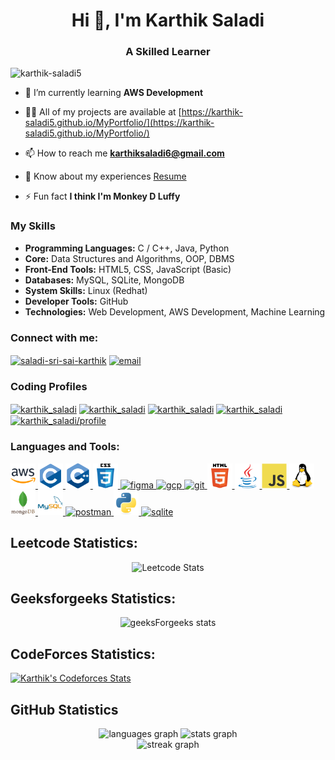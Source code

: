 <h1 align="center">Hi 👋, I'm Karthik Saladi</h1>
<h3 align="center">A Skilled Learner</h3>
<!-- Introduction -->

<p align="left"> <img src="https://komarev.com/ghpvc/?username=karthik-saladi5&label=Profile%20views&color=0e75b6&style=flat" alt="karthik-saladi5" /> </p>

- 🌱 I’m currently learning **AWS Development**

- 👨‍💻 All of my projects are available at [https://karthik-saladi5.github.io/MyPortfolio/](https://karthik-saladi5.github.io/MyPortfolio/)

- 📫 How to reach me **karthiksaladi6@gmail.com**

- 📄 Know about my experiences [Resume](hhttps://drive.google.com/file/d/1w5o1e9LIHBEopXqllFEIlVCLID_VGrRP/view?usp=drive_link)

- ⚡ Fun fact **I think I'm Monkey D Luffy**
  <!-- Skills Section -->
<section class="skill">
<h3 class="h3 skills-title">My Skills</h3>
<ul class="skills-list content-card">
    <!-- Programming Languages -->
    <li class="skills-item">
        <b>Programming Languages:</b>
        <span>C / C++, Java, Python</span>
    </li>
    <!-- Core -->
    <li class="skills-item">
        <b>Core:</b>
        <span>Data Structures and Algorithms, OOP, DBMS</span>
    </li>
    <!-- Front-End Tools -->
    <li class="skills-item">
        <b>Front-End Tools:</b>
        <span>HTML5, CSS, JavaScript (Basic)</span>
    </li>
    <!-- Databases -->
    <li class="skills-item">
        <b>Databases:</b>
        <span>MySQL, SQLite, MongoDB</span>
    </li>
    <!-- System Skills -->
    <li class="skills-item">
        <b>System Skills:</b>
        <span>Linux (Redhat)</span>
    </li>
    <!-- Developer Tools -->
    <li class="skills-item">
        <b>Developer Tools:</b>
        <span>GitHub</span>
    </li>
    <!-- Technologies -->
    <li class="skills-item">
        <b>Technologies:</b>
        <span>Web Development, AWS Development, Machine Learning</span>
    </li>
</ul>
</section>

<!-- profiles -->

<h3 align="left">Connect with me:</h3>
<p align="left">
<a href="https://linkedin.com/in/saladi-sri-sai-karthik" target="blank"><img align="center" src="https://raw.githubusercontent.com/rahuldkjain/github-profile-readme-generator/master/src/images/icons/Social/linked-in-alt.svg" alt="saladi-sri-sai-karthik" height="30" width="40" /></a>
<a href="mailto:karthiksaladi6@gmail.com" target="_blank">
    <img align="center" src="https://th.bing.com/th/id/OIP.ilKaaw7VJdC-dz16Asjw1wHaFp?w=862&h=657&rs=1&pid=ImgDetMain" alt="email" height="35" width="40" />
</a>

### Coding Profiles

<a href="https://www.codechef.com/users/karthik_saladi" target="blank"><img align="center" src="https://cdn.jsdelivr.net/npm/simple-icons@3.1.0/icons/codechef.svg" alt="karthik_saladi" height="30" width="40" /></a>
<a href="https://www.hackerrank.com/karthik_saladi" target="blank"><img align="center" src="https://raw.githubusercontent.com/rahuldkjain/github-profile-readme-generator/master/src/images/icons/Social/hackerrank.svg" alt="karthik_saladi" height="30" width="40" /></a>
<a href="https://codeforces.com/profile/karthik_saladi" target="blank"><img align="center" src="https://raw.githubusercontent.com/rahuldkjain/github-profile-readme-generator/master/src/images/icons/Social/codeforces.svg" alt="karthik_saladi" height="30" width="40" /></a>
<a href="https://www.leetcode.com/karthik_saladi" target="blank"><img align="center" src="https://raw.githubusercontent.com/rahuldkjain/github-profile-readme-generator/master/src/images/icons/Social/leet-code.svg" alt="karthik_saladi" height="30" width="40" /></a>
<a href="https://auth.geeksforgeeks.org/user/karthik_saladi/profile" target="blank"><img align="center" src="https://raw.githubusercontent.com/rahuldkjain/github-profile-readme-generator/master/src/images/icons/Social/geeks-for-geeks.svg" alt="karthik_saladi/profile" height="30" width="40" /></a>
</p>
<!-- languages -->

<h3 align="left">Languages and Tools:</h3>
<p align="left"> <a href="https://aws.amazon.com" target="_blank" rel="noreferrer"> <img src="https://raw.githubusercontent.com/devicons/devicon/master/icons/amazonwebservices/amazonwebservices-original-wordmark.svg" alt="aws" width="40" height="40"/> </a> <a href="https://www.cprogramming.com/" target="_blank" rel="noreferrer"> <img src="https://raw.githubusercontent.com/devicons/devicon/master/icons/c/c-original.svg" alt="c" width="40" height="40"/> </a> <a href="https://www.w3schools.com/cpp/" target="_blank" rel="noreferrer"> <img src="https://raw.githubusercontent.com/devicons/devicon/master/icons/cplusplus/cplusplus-original.svg" alt="cplusplus" width="40" height="40"/> </a> <a href="https://www.w3schools.com/css/" target="_blank" rel="noreferrer"> <img src="https://raw.githubusercontent.com/devicons/devicon/master/icons/css3/css3-original-wordmark.svg" alt="css3" width="40" height="40"/> </a> <a href="https://www.figma.com/" target="_blank" rel="noreferrer"> <img src="https://www.vectorlogo.zone/logos/figma/figma-icon.svg" alt="figma" width="40" height="40"/> </a> <a href="https://cloud.google.com" target="_blank" rel="noreferrer"> <img src="https://www.vectorlogo.zone/logos/google_cloud/google_cloud-icon.svg" alt="gcp" width="40" height="40"/> </a> <a href="https://git-scm.com/" target="_blank" rel="noreferrer"> <img src="https://www.vectorlogo.zone/logos/git-scm/git-scm-icon.svg" alt="git" width="40" height="40"/> </a> <a href="https://www.w3.org/html/" target="_blank" rel="noreferrer"> <img src="https://raw.githubusercontent.com/devicons/devicon/master/icons/html5/html5-original-wordmark.svg" alt="html5" width="40" height="40"/> </a> <a href="https://www.java.com" target="_blank" rel="noreferrer"> <img src="https://raw.githubusercontent.com/devicons/devicon/master/icons/java/java-original.svg" alt="java" width="40" height="40"/> </a> <a href="https://developer.mozilla.org/en-US/docs/Web/JavaScript" target="_blank" rel="noreferrer"> <img src="https://raw.githubusercontent.com/devicons/devicon/master/icons/javascript/javascript-original.svg" alt="javascript" width="40" height="40"/> </a> <a href="https://www.linux.org/" target="_blank" rel="noreferrer"> <img src="https://raw.githubusercontent.com/devicons/devicon/master/icons/linux/linux-original.svg" alt="linux" width="40" height="40"/> </a> <a href="https://www.mongodb.com/" target="_blank" rel="noreferrer"> <img src="https://raw.githubusercontent.com/devicons/devicon/master/icons/mongodb/mongodb-original-wordmark.svg" alt="mongodb" width="40" height="40"/> </a> <a href="https://www.mysql.com/" target="_blank" rel="noreferrer"> <img src="https://raw.githubusercontent.com/devicons/devicon/master/icons/mysql/mysql-original-wordmark.svg" alt="mysql" width="40" height="40"/> </a> <a href="https://postman.com" target="_blank" rel="noreferrer"> <img src="https://www.vectorlogo.zone/logos/getpostman/getpostman-icon.svg" alt="postman" width="40" height="40"/> </a> <a href="https://www.python.org" target="_blank" rel="noreferrer"> <img src="https://raw.githubusercontent.com/devicons/devicon/master/icons/python/python-original.svg" alt="python" width="40" height="40"/> </a> <a href="https://www.sqlite.org/" target="_blank" rel="noreferrer"> <img src="https://www.vectorlogo.zone/logos/sqlite/sqlite-icon.svg" alt="sqlite" width="40" height="40"/> </a> </p>

## Leetcode Statistics:
<center>
<img src="https://leetcard.jacoblin.cool/karthik_saladi?ext=contest" alt="Leetcode Stats" width="50%">
</center>

## Geeksforgeeks Statistics:
<center>

![geeksForgeeks stats](https://geeks-for-geeks-stats-api.vercel.app/?userName=karthik_saladi)

</center>

## CodeForces Statistics: 
<a href="https://codeforces.com/profile/omteja04">
    <img src="https://codeforces-readme-stats.vercel.app/api/card?username=karthik_saladi&theme=dark&disable_animations=false&show_icons=true&force_username=true" alt="Karthik's Codeforces Stats">
</a>

## GitHub Statistics

<div align="center">
  <img src="https://github-readme-stats.vercel.app/api/top-langs?username=Karthik-Saladi5&locale=en&hide_title=false&layout=compact&card_width=320&langs_count=6&theme=dark&hide_border=false" height="150" alt="languages graph"  />
  <img src="https://github-readme-stats.vercel.app/api?username=Karthik-Saladi5&hide_title=false&hide_rank=false&show_icons=true&include_all_commits=false&count_private=false&disable_animations=false&theme=dark&locale=en&hide_border=false" height="150" alt="stats graph"  />
</div>

<div align="center">
  <img src="https://streak-stats.demolab.com?user=Karthik-Saladi5&locale=en&mode=daily&theme=dark&hide_border=false&border_radius=5&order=3" height="220" alt="streak graph"  />
</div>

</div>
